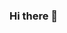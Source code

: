 ### Hi there 👋

<!--
**mdutras/mdutras** is a ✨ _special_ ✨ repository because its `README.md` (this file) appears on your GitHub profile.

https://img.shields.io/twitter/follow/JHopperCC?style=social

Here are some ideas to get you started:

- 🌱 I’m currently learning Node.JS and C++
- 📫 How to reach me: Dutra22ms@gmail.com
- 😄 Pronouns: He-Him / They-Them
